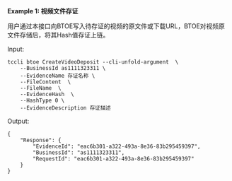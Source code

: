 **Example 1: 视频文件存证**

用户通过本接口向BTOE写入待存证的视频的原文件或下载URL，BTOE对视频原文件存储后，将其Hash值存证上链。

Input: 

```
tccli btoe CreateVideoDeposit --cli-unfold-argument  \
    --BusinessId as1111323311 \
    --EvidenceName 存证名称 \
    --FileContent  \
    --FileName  \
    --EvidenceHash  \
    --HashType 0 \
    --EvidenceDescription 存证描述
```

Output: 
```
{
    "Response": {
        "EvidenceId": "eac6b301-a322-493a-8e36-83b295459397",
        "BusinessId": "as1111323311",
        "RequestId": "eac6b301-a322-493a-8e36-83b295459397"
    }
}
```

